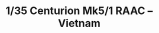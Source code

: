 ---
layout: product
title: "1/35 Centurion Mk5/1 RAAC – Vietnam"
price: "4600" 
desc: "Maketa"
img_path: "/assets/img/AFV35100.webp"
brand: "N/A"
available: false
special_offer: false
new: false
soon: false
cat: "010000"
subcat: "015100"
subsubcat: "0N/A"
sifra: "AFV35100"
popular: false
spec: false
---